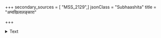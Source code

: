+++
secondary_sources = [ "MSS_2129",]
jsonClass = "Subhaashita"
title = "अप्यखिलालङ्कारा"

+++

<details><summary>Text</summary>

अप्यखिलालंकारा- नाकलयन्तोऽपि रसविदश्चित्रम्।  
कलयन्ति सरसकाव्ये नालंकारं कदाचिदपि॥
</details>
